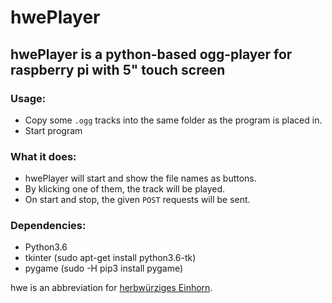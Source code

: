 # hwePlayer

## hwePlayer is a python-based ogg-player for raspberry pi with 5" touch screen

### Usage:
- Copy some `.ogg` tracks into the same folder as the program is placed in.
- Start program

### What it does:
- hwePlayer will start and show the file names as buttons.
- By klicking one of them, the track will be played.
- On start and stop, the given `POST` requests will be sent.

### Dependencies:
- Python3.6
- tkinter (sudo apt-get install python3.6-tk)
- pygame (sudo -H pip3 install pygame)

hwe is an abbreviation for [herbwürziges Einhorn](https://www.youtube.com/channel/UCuYZRhw5U1r8iTsI5ediu0Q).
